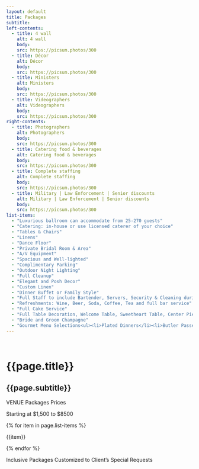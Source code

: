 ```yaml
---
layout: default
title: Packages
subtitle: 
left-contents:
  - title: 4 wall
    alt: 4 wall
    body: 
    src: https://picsum.photos/300
  - title: Décor
    alt: Décor
    body: 
    src: https://picsum.photos/300
  - title: Ministers
    alt: Ministers
    body: 
    src: https://picsum.photos/300
  - title: Videographers
    alt: Videographers
    body: 
    src: https://picsum.photos/300
right-contents:
  - title: Photographers
    alt: Photographers
    body: 
    src: https://picsum.photos/300
  - title: Catering food & beverages
    alt: Catering food & beverages
    body: 
    src: https://picsum.photos/300
  - title: Complete staffing
    alt: Complete staffing
    body: 
    src: https://picsum.photos/300
  - title: Military | Law Enforcement | Senior discounts
    alt: Military | Law Enforcement | Senior discounts
    body: 
    src: https://picsum.photos/300
list-items:
  - "Luxurious ballroom can accommodate from 25-270 guests"
  - "Catering: in-house or use licensed caterer of your choice"
  - "Tables & Chairs"
  - "Linens"
  - "Dance Floor"
  - "Private Bridal Room & Area"
  - "A/V Equipment"
  - "Spacious and Well-lighted"
  - "Complimentary Parking"
  - "Outdoor Night Lighting"
  - "Full Cleanup"
  - "Elegant and Posh Decor"
  - "Custom Linen"
  - "Dinner Buffet or Family Style"
  - "Full Staff to include Bartender, Servers, Security & Cleaning during even"
  - "Refreshments: Wine, Beer, Soda, Coffee, Tea and full bar service"
  - "Full Cake Service"
  - "Full Table Decoration, Welcome Table, Sweetheart Table, Center Pieces"
  - "Bride and Groom Champagne"
  - "Gourmet Menu Selections<ul><li>Plated Dinners</li><li>Butler Passed Hors D'oeuvre</li></ul>"
---
```


<div>
  <div class="container content  has-text-centered">
      <br/>
      <h1 class="is-size-3">{{page.title}}</h1>
      <h2 class="is-size-5">{{page.subtitle}}</h2>
      <p>VENUE Packages Prices</p>
      <p>Starting at $1,500 to $8500</p>
      {% for item in page.list-items %}
      <p>{{item}}</p>
      {% endfor %}
      <p>Inclusive Packages Customized to Client’s Special Requests</p>
  </div>
  <!-- <div class="tile is-ancestor">
    <div class="tile is-parent is-vertical">
      {% for content in page.left-contents %}
        <div class="tile is-parent">
          <article class="tile is-child">
            <div class="photo">
              <figure class="image is-square">
                <img src="{{content.src}}" alt="{{content.alt}}"/>
              </figure>
              <p class="subtitle has-text-centered">{{content.title}}</p>
            </div>
            <p>{{content.body}}</p>
          </article>
        </div>
      {% endfor %}
    </div>
    <div class="tile is-parent is-vertical">
      {% for content in page.right-contents %}
        <div class="tile is-parent">
          <article class="tile is-child">
            <div class="photo">
              <figure class="image is-square">
                <img src="{{content.src}}" alt="{{content.alt}}"/>
              </figure>
              <p class="subtitle has-text-centered">{{content.title}}</p>
            </div>
            <p>{{content.body}}</p>
          </article>
        </div>
      {% endfor %}
    </div>
  </div> -->
</div>